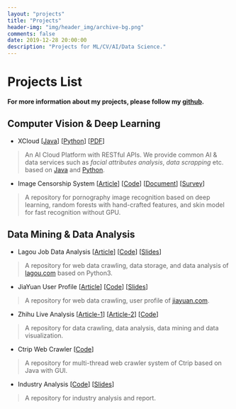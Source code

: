 ```yaml
---
layout: "projects"
title: "Projects"
header-img: "img/header_img/archive-bg.png"
comments: false
date: 2019-12-28 20:00:00
description: "Projects for ML/CV/AI/Data Science."
---
```

# Projects List
**For more information about my projects, please follow my [github](https://github.com/lucasxlu).**

## Computer Vision & Deep Learning

* XCloud [[Java](https://github.com/lucasxlu/CVLH.git)] [[Python](https://github.com/lucasxlu/XCloud.git)] [[PDF](https://arxiv.org/pdf/1912.10344.pdf)]
> An AI Cloud Platform with RESTful APIs. We provide common AI & data services such as *facial attributes analysis*, *data scrapping* etc. based on [Java](https://github.com/lucasxlu/CVLH.git) and [Python](https://github.com/lucasxlu/XCloud.git).

* Image Censorship System [[Article](https://zhuanlan.zhihu.com/p/29016317)] [[Code](https://github.com/lucasxlu/XCloud/tree/master/research/imgcensor)] [[Document](./ImageCensor_Document_V0.1.pdf)] [[Survey](./SIGAI_PornImageRec_Survey.pdf)]
> A repository for pornography image recognition based on deep learning, random forests with hand-crafted features, and skin model for fast recognition without GPU.


## Data Mining & Data Analysis

* Lagou Job Data Analysis [[Article](https://www.zhihu.com/question/36132174/answer/94392659)] [[Code](https://github.com/lucasxlu/LagouJob.git)] [[Slides](LagouJob.pdf)]
> A repository for web data crawling, data storage, and data analysis of [lagou.com](https://www.lagou.com) based on Python3.

* JiaYuan User Profile [[Article](https://zhuanlan.zhihu.com/p/24515034)] [[Code](https://github.com/lucasxlu/JiaYuan.git)] [[Slides](JiaYuan.pdf)]
> A repository for web data crawling, user profile of [jiayuan.com](http://www.jiayuan.com/).

* Zhihu Live Analysis [[Article-1](https://zhuanlan.zhihu.com/p/30514792)] [[Article-2](https://zhuanlan.zhihu.com/p/31651544)] [[Code](https://github.com/lucasxlu/ZhihuDataDriven.git)]
> A repository for data crawling, data analysis, data mining and data visualization.

* Ctrip Web Crawler [[Code](https://github.com/lucasxlu/CtripPro.git)]
> A repository for multi-thread web crawler system of Ctrip based on Java with GUI.

* Industry Analysis [[Code](https://github.com/lucasxlu/DataHouse.git)] [[Slides](./IndustryReport.pdf)]
> A repository for industry analysis and report.